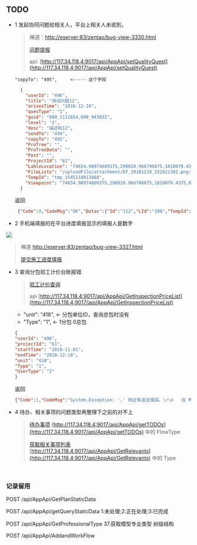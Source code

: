 ## TODO

* 1 发起协同问题给相关人，平台上相关人未收到，

  > 禅道：[http://eserver:83/zentao/bug-view-3330.html](http://eserver:83/zentao/bug-view-3330.html)
  >
  > [问题提报](api/business/Problem/setQualityQuest.md)
  >
  > api: [http://117.34.118.4:9017/api/AppApi/setQualityQuest](http://117.34.118.4:9017/api/AppApi/setQualityQuest)

  ```
  "copyTo": "495",     <----- 这个字段
  ```

  ```json
    {
      "userId": "496",
      "title": "测试问题12",
      "arisesTime": "2018-12-18",
      "quesType": "1",
      "guid": "600_1111654,600_943832",
      "level": "2",
      "desc": "描述啦12",
      "sendTo": "494",
      "copyTo": "495",   
      "ProTree": "",
      "ProTreeData": "",
      "Post": "",
      "ProjectId": "61",
      "LableLocation": "74654.98974609375,290820.966796875,1810079.4375,0.7853981633974483,0,0.7853981633974483,92813.44214218613,172072.3669942927,1743687.0864398812",
      "FileLists": "/uploadFile/attachment/EF_20181218_152821382.png:当前问题所在",
      "TempId": "tmp_1545118013888",
      "Viewpoint": "74654.98974609375,290820.966796875,1810079.4375,0.7853981633974483,0,0.7853981633974483"
    }
  ```

    返回

    ``` json
     {"Code":0,"CodeMsg":"OK","Datas":{"Id":"122","LId":"198","TempId":"tmp_1545118013350"}}
    ```

* 2 手机端填报的在平台进度填报显示的填报人是数字

![](http://eserver:83/zentao/data/upload/1/201812/13163852019380f6.png)

> 禅道 [http://eserver:83/zentao/bug-view-3327.html](http://eserver:83/zentao/bug-view-3327.html)
>
> [提交施工进度填报](api/business/Progress/setPlanSubmitHistory.md)

* 3 查询分包验工计价台账报错

  > [验工计价查询](api/business/CostMng/GetInspectionPriceList.md)
  >
  > api [http://117.34.118.4:9017/api/AppApi/GetInspectionPriceList](http://117.34.118.4:9017/api/AppApi/GetInspectionPriceList)

  * "unit": "418",  &lt;-  分包单位ID，查询总包时没有
  *  "Type": "1",    &lt;-  1分包 0总包

  ```json
  {
  "userId": "496",
  "projectId": "61",
  "startTime": "2018-11-01",
  "endTime": "2018-12-18",
  "unit": "418", 
  "Type": "1",   
  "UserType": "2"
  }
  ```

  返回

  ```json
  {"Code":1,"CodeMsg":"System.Exception: ',' 附近有语法错误。\r\n   在 Maticsoft.DBUtility.DbHelperSQL.Query(String SQLString)\r\n   在 ConstructionProcessManageAPI.Controllers.AppApiController.GetInspectionPriceList(InspectionPrice Pmode)","Datas":null}
  ```

* 4 待办、相关事项的问题类型再整理下之前的对不上

  > [待办事项](api/message/getTODOs.md)   [http://117.34.118.4:9017/api/AppApi/getTODOs](http://117.34.118.4:9017/api/AppApi/getTODOs)  中的  FlowType
  >
  > [获取相关事项列表](api/message/GetRelevants.md)  [http://117.34.118.4:9017/api/AppApi/GetRelevants](http://117.34.118.4:9017/api/AppApi/GetRelevants) 中的  Type

​

### 记录留用

POST /api/AppApi/GetPlanStaticData

POST /api/AppApi/getQueryStaticData 1:未处理;2:正在处理;3:已完成

POST /api/AppApi/GetProfessionalType 37.获取模型专业类型 树级结构

POST /api/AppApi/AddandWorkFlow

